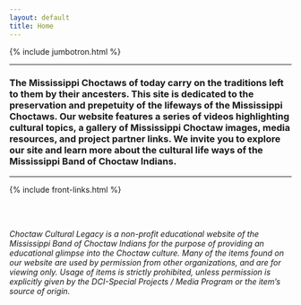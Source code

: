 ```yaml
---
layout: default
title: Home
---
```


{% include jumbotron.html %}

<hr class = "border border-dark border-2 opacity-100">

### The Mississippi Choctaws of today carry on the traditions left to them by their ancesters.  This site is dedicated to the preservation and prepetuity of the lifeways of the Mississippi Choctaws.  Our website features a series of videos highlighting cultural topics, a gallery of Mississippi Choctaw images, media resources, and project partner links. We invite you to explore our site and learn more about the cultural life ways of the Mississippi Band of Choctaw Indians.

<hr class = "border border-dark border-2 opacity-100">

{% include front-links.html %}

<br><br>

*Choctaw Cultural Legacy is a non-profit educational website of the Mississippi Band of Choctaw Indians for the purpose of providing an educational glimpse into the Choctaw culture.  Many of the items found on our website are used by permission from other organizations, and are for viewing only.  Usage of items is strictly prohibited, unless permission is explicitly given by the DCI-Special Projects / Media Program or the item’s source of origin.*
